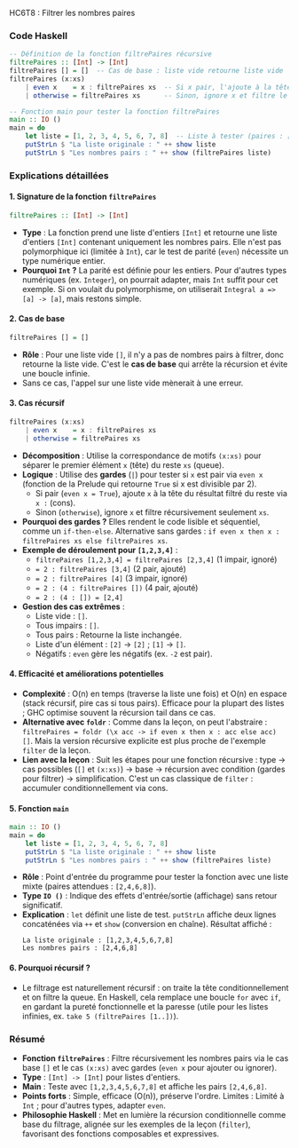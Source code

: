 HC6T8 : Filtrer les nombres paires

### Code Haskell

```haskell
-- Définition de la fonction filtrePaires récursive
filtrePaires :: [Int] -> [Int]
filtrePaires [] = []  -- Cas de base : liste vide retourne liste vide
filtrePaires (x:xs) 
    | even x    = x : filtrePaires xs  -- Si x pair, l'ajoute à la tête du résultat filtré
    | otherwise = filtrePaires xs      -- Sinon, ignore x et filtre le reste

-- Fonction main pour tester la fonction filtrePaires
main :: IO ()
main = do
    let liste = [1, 2, 3, 4, 5, 6, 7, 8]  -- Liste à tester (paires : [2,4,6,8])
    putStrLn $ "La liste originale : " ++ show liste
    putStrLn $ "Les nombres pairs : " ++ show (filtrePaires liste)
```

### Explications détaillées

#### 1. **Signature de la fonction `filtrePaires`**
```haskell
filtrePaires :: [Int] -> [Int]
```
- **Type** : La fonction prend une liste d'entiers `[Int]` et retourne une liste d'entiers `[Int]` contenant uniquement les nombres pairs. Elle n'est pas polymorphique ici (limitée à `Int`), car le test de parité (`even`) nécessite un type numérique entier.
- **Pourquoi `Int` ?** La parité est définie pour les entiers. Pour d'autres types numériques (ex. `Integer`), on pourrait adapter, mais `Int` suffit pour cet exemple. Si on voulait du polymorphisme, on utiliserait `Integral a => [a] -> [a]`, mais restons simple.

#### 2. **Cas de base**
```haskell
filtrePaires [] = []
```
- **Rôle** : Pour une liste vide `[]`, il n'y a pas de nombres pairs à filtrer, donc retourne la liste vide. C'est le **cas de base** qui arrête la récursion et évite une boucle infinie.
- Sans ce cas, l'appel sur une liste vide mènerait à une erreur.

#### 3. **Cas récursif**
```haskell
filtrePaires (x:xs) 
    | even x    = x : filtrePaires xs
    | otherwise = filtrePaires xs
```
- **Décomposition** : Utilise la correspondance de motifs `(x:xs)` pour séparer le premier élément `x` (tête) du reste `xs` (queue).
- **Logique** : Utilise des **gardes** (`|`) pour tester si `x` est pair via `even x` (fonction de la Prelude qui retourne `True` si x est divisible par 2).
  - Si pair (`even x = True`), ajoute `x` à la tête du résultat filtré du reste via `x :` (cons).
  - Sinon (`otherwise`), ignore `x` et filtre récursivement seulement `xs`.
- **Pourquoi des gardes ?** Elles rendent le code lisible et séquentiel, comme un `if-then-else`. Alternative sans gardes : `if even x then x : filtrePaires xs else filtrePaires xs`.
- **Exemple de déroulement pour `[1,2,3,4]`** :
  - `filtrePaires [1,2,3,4] = filtrePaires [2,3,4]` (1 impair, ignoré)
  - `= 2 : filtrePaires [3,4]` (2 pair, ajouté)
  - `= 2 : filtrePaires [4]` (3 impair, ignoré)
  - `= 2 : (4 : filtrePaires [])` (4 pair, ajouté)
  - `= 2 : (4 : []) = [2,4]`
- **Gestion des cas extrêmes** :
  - Liste vide : `[]`.
  - Tous impairs : `[]`.
  - Tous pairs : Retourne la liste inchangée.
  - Liste d'un élément : `[2]` → `[2]` ; `[1]` → `[]`.
  - Négatifs : `even` gère les négatifs (ex. `-2` est pair).

#### 4. **Efficacité et améliorations potentielles**
- **Complexité** : O(n) en temps (traverse la liste une fois) et O(n) en espace (stack récursif, pire cas si tous pairs). Efficace pour la plupart des listes ; GHC optimise souvent la récursion tail dans ce cas.
- **Alternative avec `foldr`** : Comme dans la leçon, on peut l'abstraire : `filtrePaires = foldr (\x acc -> if even x then x : acc else acc) []`. Mais la version récursive explicite est plus proche de l'exemple `filter` de la leçon.
- **Lien avec la leçon** : Suit les étapes pour une fonction récursive : type → cas possibles (`[]` et `(x:xs)`) → base → récursion avec condition (gardes pour filtrer) → simplification. C'est un cas classique de `filter` : accumuler conditionnellement via cons.

#### 5. **Fonction `main`**
```haskell
main :: IO ()
main = do
    let liste = [1, 2, 3, 4, 5, 6, 7, 8]
    putStrLn $ "La liste originale : " ++ show liste
    putStrLn $ "Les nombres pairs : " ++ show (filtrePaires liste)
```
- **Rôle** : Point d'entrée du programme pour tester la fonction avec une liste mixte (paires attendues : `[2,4,6,8]`).
- **Type `IO ()`** : Indique des effets d'entrée/sortie (affichage) sans retour significatif.
- **Explication** : `let` définit une liste de test. `putStrLn` affiche deux lignes concaténées via `++` et `show` (conversion en chaîne). Résultat affiché :
  ```
  La liste originale : [1,2,3,4,5,6,7,8]
  Les nombres pairs : [2,4,6,8]
  ```

#### 6. **Pourquoi récursif ?**
- Le filtrage est naturellement récursif : on traite la tête conditionnellement et on filtre la queue. En Haskell, cela remplace une boucle `for` avec `if`, en gardant la pureté fonctionnelle et la paresse (utile pour les listes infinies, ex. `take 5 (filtrePaires [1..])`).

### Résumé
- **Fonction `filtrePaires`** : Filtre récursivement les nombres pairs via le cas base `[]` et le cas `(x:xs)` avec gardes (`even x` pour ajouter ou ignorer).
- **Type** : `[Int] -> [Int]` pour listes d'entiers.
- **Main** : Teste avec `[1,2,3,4,5,6,7,8]` et affiche les pairs `[2,4,6,8]`.
- **Points forts** : Simple, efficace (O(n)), préserve l'ordre. Limites : Limité à `Int` ; pour d'autres types, adapter `even`.
- **Philosophie Haskell** : Met en lumière la récursion conditionnelle comme base du filtrage, alignée sur les exemples de la leçon (`filter`), favorisant des fonctions composables et expressives.

